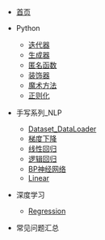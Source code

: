 <!-- _navbar.md -->
* [首页](README.md)

* Python
  * [迭代器](Python/迭代器.md)
  * [生成器](Python/生成器.md)
  * [匿名函数](Python/匿名函数.md)
  * [装饰器](Python/装饰器.md)
  * [魔术方法](Python/魔术方法.md)
  * [正则化](Python/正则化.md)

* 手写系列_NLP
  * [Dataset_DataLoader](手写系列_NLP/01dataset_dataloader/dataset_dataloader.md)
  * [梯度下降](手写系列_NLP/02梯度下降/梯度下降.md)
  * [线性回归](手写系列_NLP/03线性回归/线性回归.md)
  * [逻辑回归](手写系列_NLP/04逻辑回归/逻辑回归.md)
  * [BP神经网络](手写系列_NLP/05BP神经网络/BP神经网络.md)
  * [Linear](手写系列_NLP/06Linear/Linear.md)

* 深度学习
  * [Regression](深度学习/01Regression/Regression.md)

* 常见问题汇总